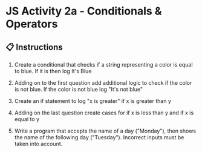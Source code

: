 # JS Activity 2a - Conditionals & Operators

## 📋 Instructions

1. Create a conditional that checks if a string representing a color is equal to blue. If it is then log It's Blue

2. Adding on to the first question add additional logic to check if the color is not blue. If the color is not blue log "It's not blue"

3. Create an if statement to log "x is greater" if x is greater than y

4. Adding on the last question create cases for if x is less than y and if x is equal to y

5. Write a program that accepts the name of a day ("Monday"), then shows the name of the following day ("Tuesday"). Incorrect inputs must be taken into account.